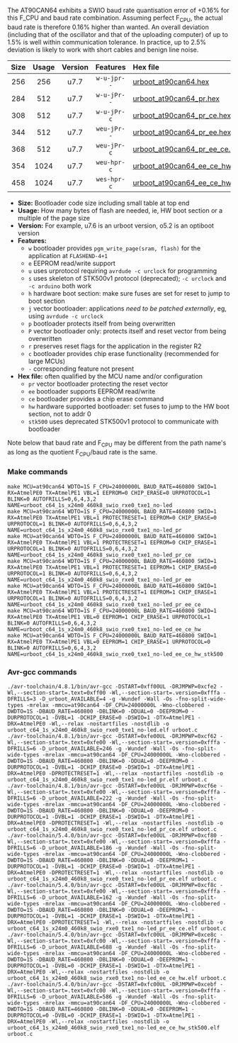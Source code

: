 The AT90CAN64 exhibits a SWIO baud rate quantisation error of +0.16% for this F_CPU and baud rate combination. Assuming perfect F<sub>CPU</sub>, the actual baud rate is therefore 0.16% higher than wanted. An overall deviation (including that of the oscillator and that of the uploading computer) of up to 1.5% is well within communication tolerance. In practice, up to 2.5% deviation is likely to work with short cables and benign line noise.

|Size|Usage|Version|Features|Hex file|
|:-:|:-:|:-:|:-:|:--|
|256|256|u7.7|`w-u-jpr--`|[urboot_at90can64.hex](https://raw.githubusercontent.com/stefanrueger/urboot.hex/main/cores/megacore/at90can64/watchdog_1_s/external_oscillator/125000_hz/2400_baud/uart0_rxe0_txe1/no-led/urboot_at90can64.hex)|
|284|512|u7.7|`w-u-jPr--`|[urboot_at90can64_pr.hex](https://raw.githubusercontent.com/stefanrueger/urboot.hex/main/cores/megacore/at90can64/watchdog_1_s/external_oscillator/125000_hz/2400_baud/uart0_rxe0_txe1/no-led/urboot_at90can64_pr.hex)|
|308|512|u7.7|`w-u-jPr-c`|[urboot_at90can64_pr_ce.hex](https://raw.githubusercontent.com/stefanrueger/urboot.hex/main/cores/megacore/at90can64/watchdog_1_s/external_oscillator/125000_hz/2400_baud/uart0_rxe0_txe1/no-led/urboot_at90can64_pr_ce.hex)|
|344|512|u7.7|`weu-jPr--`|[urboot_at90can64_pr_ee.hex](https://raw.githubusercontent.com/stefanrueger/urboot.hex/main/cores/megacore/at90can64/watchdog_1_s/external_oscillator/125000_hz/2400_baud/uart0_rxe0_txe1/no-led/urboot_at90can64_pr_ee.hex)|
|368|512|u7.7|`weu-jPr-c`|[urboot_at90can64_pr_ee_ce.hex](https://raw.githubusercontent.com/stefanrueger/urboot.hex/main/cores/megacore/at90can64/watchdog_1_s/external_oscillator/125000_hz/2400_baud/uart0_rxe0_txe1/no-led/urboot_at90can64_pr_ee_ce.hex)|
|354|1024|u7.7|`weu-hpr-c`|[urboot_at90can64_ee_ce_hw.hex](https://raw.githubusercontent.com/stefanrueger/urboot.hex/main/cores/megacore/at90can64/watchdog_1_s/external_oscillator/125000_hz/2400_baud/uart0_rxe0_txe1/no-led/urboot_at90can64_ee_ce_hw.hex)|
|458|1024|u7.7|`wes-hpr-c`|[urboot_at90can64_ee_ce_hw_stk500.hex](https://raw.githubusercontent.com/stefanrueger/urboot.hex/main/cores/megacore/at90can64/watchdog_1_s/external_oscillator/125000_hz/2400_baud/uart0_rxe0_txe1/no-led/urboot_at90can64_ee_ce_hw_stk500.hex)|

- **Size:** Bootloader code size including small table at top end
- **Usage:** How many bytes of flash are needed, ie, HW boot section or a multiple of the page size
- **Version:** For example, u7.6 is an urboot version, o5.2 is an optiboot version
- **Features:**
  + `w` bootloader provides `pgm_write_page(sram, flash)` for the application at `FLASHEND-4+1`
  + `e` EEPROM read/write support
  + `u` uses urprotocol requiring `avrdude -c urclock` for programming
  + `s` uses skeleton of STK500v1 protocol (deprecated); `-c urclock` and `-c arduino` both work
  + `h` hardware boot section: make sure fuses are set for reset to jump to boot section
  + `j` vector bootloader: applications *need to be patched externally*, eg, using `avrdude -c urclock`
  + `p` bootloader protects itself from being overwritten
  + `P` vector bootloader only: protects itself and reset vector from being overwritten
  + `r` preserves reset flags for the application in the register R2
  + `c` bootloader provides chip erase functionality (recommended for large MCUs)
  + `-` corresponding feature not present
- **Hex file:** often qualified by the MCU name and/or configuration
  + `pr` vector bootloader protecting the reset vector
  + `ee` bootloader supports EEPROM read/write
  + `ce` bootloader provides a chip erase command
  + `hw` hardware supported bootloader: set fuses to jump to the HW boot section, not to addr 0
  + `stk500` uses deprecated STK500v1 protocol to communicate with bootloader


Note below that baud rate and F<sub>CPU</sub> may be different from the path name's as long as the quotient F<sub>CPU</sub>/baud rate is the same.

### Make commands
```
make MCU=at90can64 WDTO=1S F_CPU=24000000L BAUD_RATE=460800 SWIO=1 RX=AtmelPE0 TX=AtmelPE1 VBL=1 EEPROM=0 CHIP_ERASE=0 URPROTOCOL=1 BLINK=0 AUTOFRILLS=0,6,4,3,2 NAME=urboot_c64_1s_x24m0_460k8_swio_rxe0_txe1_no-led
make MCU=at90can64 WDTO=1S F_CPU=24000000L BAUD_RATE=460800 SWIO=1 RX=AtmelPE0 TX=AtmelPE1 VBL=1 PROTECTRESET=1 EEPROM=0 CHIP_ERASE=0 URPROTOCOL=1 BLINK=0 AUTOFRILLS=0,6,4,3,2 NAME=urboot_c64_1s_x24m0_460k8_swio_rxe0_txe1_no-led_pr
make MCU=at90can64 WDTO=1S F_CPU=24000000L BAUD_RATE=460800 SWIO=1 RX=AtmelPE0 TX=AtmelPE1 VBL=1 PROTECTRESET=1 EEPROM=0 CHIP_ERASE=1 URPROTOCOL=1 BLINK=0 AUTOFRILLS=0,6,4,3,2 NAME=urboot_c64_1s_x24m0_460k8_swio_rxe0_txe1_no-led_pr_ce
make MCU=at90can64 WDTO=1S F_CPU=24000000L BAUD_RATE=460800 SWIO=1 RX=AtmelPE0 TX=AtmelPE1 VBL=1 PROTECTRESET=1 EEPROM=1 CHIP_ERASE=0 URPROTOCOL=1 BLINK=0 AUTOFRILLS=0,6,4,3,2 NAME=urboot_c64_1s_x24m0_460k8_swio_rxe0_txe1_no-led_pr_ee
make MCU=at90can64 WDTO=1S F_CPU=24000000L BAUD_RATE=460800 SWIO=1 RX=AtmelPE0 TX=AtmelPE1 VBL=1 PROTECTRESET=1 EEPROM=1 CHIP_ERASE=1 URPROTOCOL=1 BLINK=0 AUTOFRILLS=0,6,4,3,2 NAME=urboot_c64_1s_x24m0_460k8_swio_rxe0_txe1_no-led_pr_ee_ce
make MCU=at90can64 WDTO=1S F_CPU=24000000L BAUD_RATE=460800 SWIO=1 RX=AtmelPE0 TX=AtmelPE1 VBL=0 EEPROM=1 CHIP_ERASE=1 URPROTOCOL=1 BLINK=0 AUTOFRILLS=0,6,4,3,2 NAME=urboot_c64_1s_x24m0_460k8_swio_rxe0_txe1_no-led_ee_ce_hw
make MCU=at90can64 WDTO=1S F_CPU=24000000L BAUD_RATE=460800 SWIO=1 RX=AtmelPE0 TX=AtmelPE1 VBL=0 EEPROM=1 CHIP_ERASE=1 URPROTOCOL=0 BLINK=0 AUTOFRILLS=0,6,4,3,2 NAME=urboot_c64_1s_x24m0_460k8_swio_rxe0_txe1_no-led_ee_ce_hw_stk500
```

### Avr-gcc commands
```
./avr-toolchain/4.8.1/bin/avr-gcc -DSTART=0xff00UL -DRJMPWP=0xcfe2 -Wl,--section-start=.text=0xff00 -Wl,--section-start=.version=0xfffa -DFRILLS=3 -D_urboot_AVAILABLE=4 -g -Wundef -Wall -Os -fno-split-wide-types -mrelax -mmcu=at90can64 -DF_CPU=24000000L -Wno-clobbered -DWDTO=1S -DBAUD_RATE=460800 -DBLINK=0 -DDUAL=0 -DEEPROM=0 -DURPROTOCOL=1 -DVBL=1 -DCHIP_ERASE=0 -DSWIO=1 -DTX=AtmelPE1 -DRX=AtmelPE0 -Wl,--relax -nostartfiles -nostdlib -o urboot_c64_1s_x24m0_460k8_swio_rxe0_txe1_no-led.elf urboot.c
./avr-toolchain/4.8.1/bin/avr-gcc -DSTART=0xfe00UL -DRJMPWP=0xcf62 -Wl,--section-start=.text=0xfe00 -Wl,--section-start=.version=0xfffa -DFRILLS=6 -D_urboot_AVAILABLE=246 -g -Wundef -Wall -Os -fno-split-wide-types -mrelax -mmcu=at90can64 -DF_CPU=24000000L -Wno-clobbered -DWDTO=1S -DBAUD_RATE=460800 -DBLINK=0 -DDUAL=0 -DEEPROM=0 -DURPROTOCOL=1 -DVBL=1 -DCHIP_ERASE=0 -DSWIO=1 -DTX=AtmelPE1 -DRX=AtmelPE0 -DPROTECTRESET=1 -Wl,--relax -nostartfiles -nostdlib -o urboot_c64_1s_x24m0_460k8_swio_rxe0_txe1_no-led_pr.elf urboot.c
./avr-toolchain/4.8.1/bin/avr-gcc -DSTART=0xfe00UL -DRJMPWP=0xcf6e -Wl,--section-start=.text=0xfe00 -Wl,--section-start=.version=0xfffa -DFRILLS=6 -D_urboot_AVAILABLE=222 -g -Wundef -Wall -Os -fno-split-wide-types -mrelax -mmcu=at90can64 -DF_CPU=24000000L -Wno-clobbered -DWDTO=1S -DBAUD_RATE=460800 -DBLINK=0 -DDUAL=0 -DEEPROM=0 -DURPROTOCOL=1 -DVBL=1 -DCHIP_ERASE=1 -DSWIO=1 -DTX=AtmelPE1 -DRX=AtmelPE0 -DPROTECTRESET=1 -Wl,--relax -nostartfiles -nostdlib -o urboot_c64_1s_x24m0_460k8_swio_rxe0_txe1_no-led_pr_ce.elf urboot.c
./avr-toolchain/5.4.0/bin/avr-gcc -DSTART=0xfe00UL -DRJMPWP=0xcf80 -Wl,--section-start=.text=0xfe00 -Wl,--section-start=.version=0xfffa -DFRILLS=6 -D_urboot_AVAILABLE=186 -g -Wundef -Wall -Os -fno-split-wide-types -mrelax -mmcu=at90can64 -DF_CPU=24000000L -Wno-clobbered -DWDTO=1S -DBAUD_RATE=460800 -DBLINK=0 -DDUAL=0 -DEEPROM=1 -DURPROTOCOL=1 -DVBL=1 -DCHIP_ERASE=0 -DSWIO=1 -DTX=AtmelPE1 -DRX=AtmelPE0 -DPROTECTRESET=1 -Wl,--relax -nostartfiles -nostdlib -o urboot_c64_1s_x24m0_460k8_swio_rxe0_txe1_no-led_pr_ee.elf urboot.c
./avr-toolchain/5.4.0/bin/avr-gcc -DSTART=0xfe00UL -DRJMPWP=0xcf8c -Wl,--section-start=.text=0xfe00 -Wl,--section-start=.version=0xfffa -DFRILLS=6 -D_urboot_AVAILABLE=162 -g -Wundef -Wall -Os -fno-split-wide-types -mrelax -mmcu=at90can64 -DF_CPU=24000000L -Wno-clobbered -DWDTO=1S -DBAUD_RATE=460800 -DBLINK=0 -DDUAL=0 -DEEPROM=1 -DURPROTOCOL=1 -DVBL=1 -DCHIP_ERASE=1 -DSWIO=1 -DTX=AtmelPE1 -DRX=AtmelPE0 -DPROTECTRESET=1 -Wl,--relax -nostartfiles -nostdlib -o urboot_c64_1s_x24m0_460k8_swio_rxe0_txe1_no-led_pr_ee_ce.elf urboot.c
./avr-toolchain/5.4.0/bin/avr-gcc -DSTART=0xfc00UL -DRJMPWP=0xce8c -Wl,--section-start=.text=0xfc00 -Wl,--section-start=.version=0xfffa -DFRILLS=6 -D_urboot_AVAILABLE=688 -g -Wundef -Wall -Os -fno-split-wide-types -mrelax -mmcu=at90can64 -DF_CPU=24000000L -Wno-clobbered -DWDTO=1S -DBAUD_RATE=460800 -DBLINK=0 -DDUAL=0 -DEEPROM=1 -DURPROTOCOL=1 -DVBL=0 -DCHIP_ERASE=1 -DSWIO=1 -DTX=AtmelPE1 -DRX=AtmelPE0 -Wl,--relax -nostartfiles -nostdlib -o urboot_c64_1s_x24m0_460k8_swio_rxe0_txe1_no-led_ee_ce_hw.elf urboot.c
./avr-toolchain/5.4.0/bin/avr-gcc -DSTART=0xfc00UL -DRJMPWP=0xcebf -Wl,--section-start=.text=0xfc00 -Wl,--section-start=.version=0xfffa -DFRILLS=6 -D_urboot_AVAILABLE=586 -g -Wundef -Wall -Os -fno-split-wide-types -mrelax -mmcu=at90can64 -DF_CPU=24000000L -Wno-clobbered -DWDTO=1S -DBAUD_RATE=460800 -DBLINK=0 -DDUAL=0 -DEEPROM=1 -DURPROTOCOL=0 -DVBL=0 -DCHIP_ERASE=1 -DSWIO=1 -DTX=AtmelPE1 -DRX=AtmelPE0 -Wl,--relax -nostartfiles -nostdlib -o urboot_c64_1s_x24m0_460k8_swio_rxe0_txe1_no-led_ee_ce_hw_stk500.elf urboot.c
```

